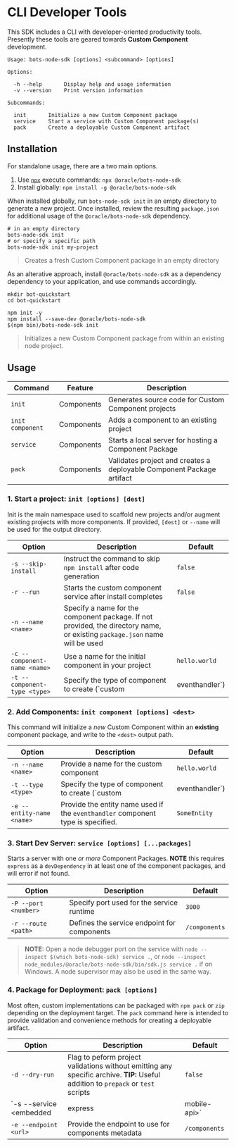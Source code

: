 # CLI Developer Tools

This SDK includes a CLI with developer-oriented productivity tools.
Presently these tools are geared towards **Custom Component** development.

```text
Usage: bots-node-sdk [options] <subcommand> [options]

Options:

  -h --help       Display help and usage information
  -v --version    Print version information

Subcommands:

  init       Initialize a new Custom Component package
  service    Start a service with Custom Component package(s)
  pack       Create a deployable Custom Component artifact
```

## Installation

For standalone usage, there are a two main options.

1. Use [`npx`](https://www.npmjs.com/package/npx) execute commands: `npx @oracle/bots-node-sdk`
1. Install globally: `npm install -g @oracle/bots-node-sdk`

When installed globally, run `bots-node-sdk init` in an empty directory
to generate a new project. Once installed, review the resulting `package.json`
for additional usage of the `@oracle/bots-node-sdk` dependency.

```shell
# in an empty directory
bots-node-sdk init
# or specify a specific path
bots-node-sdk init my-project
```

> Creates a fresh Custom Component package in an empty directory

As an alterative approach, install `@oracle/bots-node-sdk` as a dependency
dependency to your application, and use commands accordingly.

```shell
mkdir bot-quickstart
cd bot-quickstart

npm init -y
npm install --save-dev @oracle/bots-node-sdk
$(npm bin)/bots-node-sdk init
```

> Initializes a new Custom Component package from within an existing node project.

## Usage

| Command | Feature | Description |
|--|--|--|
| `init` | Components | Generates source code for Custom Component projects |
| `init component` | Components | Adds a component to an existing project |
| `service` | Components | Starts a local server for hosting a Component Package |
| `pack` | Components | Validates project and creates a deployable Component Package artifact |

### 1. Start a project: `init [options] [dest]`

Init is the main namespace used to scaffold new projects and/or augment existing
projects with more components. If provided, `[dest]` or `--name` will be used for the output directory.

| Option | Description | Default |
|--|--|--|
| `-s --skip-install` | Instruct the command to skip `npm install` after code generation | `false` |
| `-r --run` | Starts the custom component service after install completes | `false` |
| `-n --name <name>` | Specify a name for the component package. If not provided, the directory name, or existing `package.json` name will be used | |
| `-c --component-name <name>` | Use a name for the initial component in your project | `hello.world` |
| `-t --component-type <type>` | Specify the type of component to create (`custom|eventhandler`) | `custom` |

### 2. Add Components: `init component [options] <dest>`

This command will initialize a _new_ Custom Component within an **existing** component
package, and write to the `<dest>` output path.

| Option | Description | Default |
|--|--|--|
| `-n --name <name>` | Provide a name for the custom component | `hello.world` |
| `-t --type <type>` | Specify the type of component to create (`custom|eventhandler`) | `custom` |
| `-e --entity-name <name>` | Provide the entity name used if the `eventhandler` component type is specified. | `SomeEntity` |

### 3. Start Dev Server: `service [options] [...packages]`

Starts a server with one _or more_ Component Packages. **NOTE** this requires
`express` as a `devDependency` in at least one of the component packages, and
will error if not found.

| Option | Description | Default |
|--|--|--|
| `-P --port <number>` | Specify port used for the service runtime | `3000` |
| `-r --route <path>` | Defines the service endpoint for components | `/components` |

> **NOTE:** Open a node debugger port on the service with `node --inspect $(which bots-node-sdk) service .`, or
`node --inspect node_modules/@oracle/bots-node-sdk/bin/sdk.js service .` if on Windows.
A node supervisor may also be used in the same way.

### 4. Package for Deployment: `pack [options]`

Most often, custom implementations can be packaged with `npm pack` or `zip`
depending on the deployment target. The `pack` command here is intended to
provide validation and convenience methods for creating a deployable artifact.

| Option | Description | Default |
|--|--|--|
| `-d --dry-run` | Flag to peform project validations without emitting any specific archive. **TIP:** Useful addition to `prepack` or `test` scripts | `false` |
| `-s --service <embedded|express|mobile-api>` | Specify a service type to use in the packaging (uses standard `npm pack` for `embedded`) | `embedded` |
| `-e --endpoint <url>` | Provide the endpoint to use for components metadata | `/components` |
